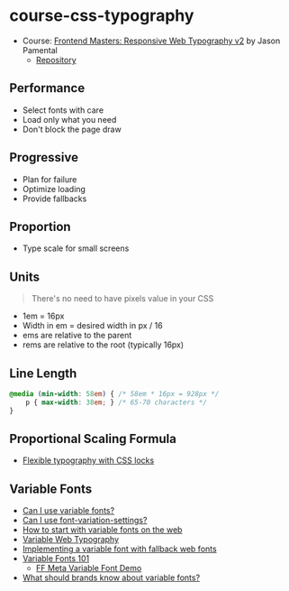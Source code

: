 # course-css-typography
* Course: [Frontend Masters: Responsive Web Typography v2](https://frontendmasters.com/courses/responsive-typography-v2) by Jason Pamental
	* [Repository](https://github.com/jpamental/rwt-vf-workshop-full)

## Performance
* Select fonts with care
* Load only what you need
* Don't block the page draw

## Progressive
* Plan for failure
* Optimize loading
* Provide fallbacks

## Proportion
* Type scale for small screens

## Units
> There's no need to have pixels value in your CSS
* 1em = 16px
* Width in em = desired width in px / 16
* ems are relative to the parent
* rems are relative to the root (typically 16px)

## Line Length
``` css
@media (min-width: 58em) { /* 58em * 16px = 928px */
	p { max-width: 38em; } /* 65-70 characters */
}
```

## Proportional Scaling Formula
* [Flexible typography with CSS locks](https://blog.typekit.com/2016/08/17/flexible-typography-with-css-locks)

## Variable Fonts
* [Can I use variable fonts?](https://caniuse.com/#search=variable%20fonts)
* [Can I use font-variation-settings?](https://caniuse.com/#search=font-variation-settings)
* [How to start with variable fonts on the web](https://www.zeichenschatz.net/typografie/how-to-start-with-variable-fonts-on-the-web.html)
* [Variable Web Typography](https://zeichenschatz.net/demos/vf/variable-web-typo)
* [Implementing a variable font with fallback web fonts](https://www.zeichenschatz.net/typografie/implementing-a-variable-font-with-fallback-web-fonts.html)
* [Variable Fonts 101](https://www.monotype.com/resources/expertise/variable-fonts-101)
	* [FF Meta Variable Font Demo](https://codepen.io/jpamental/pen/MGEPEL)
* [What should brands know about variable fonts?](https://www.monotype.com/resources/expertise/variable-fonts-for-brands)




